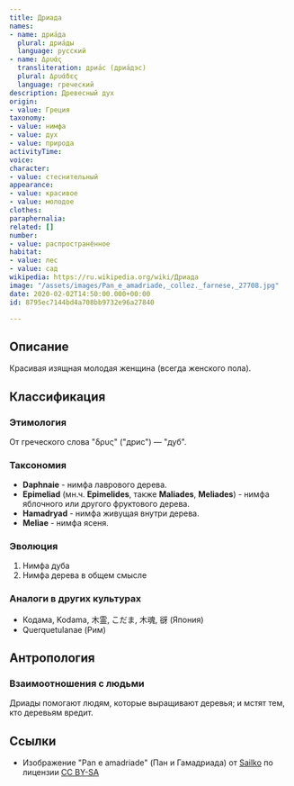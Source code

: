 ```yaml
---
title: Дриада
names:
- name: дриа́да
  plural: дриа́ды
  language: русский
- name: Δρυάς
  transliteration: дриа́с (дриа́дэс)
  plural: Δρυάδες
  language: греческий
description: Древесный дух
origin:
- value: Греция
taxonomy:
- value: нимфа
- value: дух
- value: природа
activityTime:
voice:
character:
- value: стеснительный
appearance:
- value: красивое
- value: молодое
clothes:
paraphernalia:
related: []
number:
- value: распространённое
habitat:
- value: лес
- value: сад
wikipedia: https://ru.wikipedia.org/wiki/Дриада
image: "/assets/images/Pan_e_amadriade,_collez._farnese,_27708.jpg"
date: 2020-02-02T14:50:00.000+00:00
id: 8795ec7144bd4a708bb9732e96a27840

---
```

## Описание

Красивая изящная молодая женщина (всегда женского пола).

## Классификация

### Этимология

От греческого слова "δρυς" ("дрис") — "дуб".

### Таксономия

* **Daphnaie** - нимфа лаврового дерева.
* **Epimeliad** (мн.ч. **Epimelides**, также **Maliades**, **Meliades**) - нимфа яблочного или другого фруктового дерева.
* **Hamadryad** - нимфа живущая внутри дерева.
* **Meliae** - нимфа ясеня.

### Эволюция

1. Нимфа дуба
2. Нимфа дерева в общем смысле

### Аналоги в других культурах

* Кодама, Kodama, 木霊, こだま, 木魂, 谺 (Япония)
* Querquetulanae (Рим)

## Антропология

### Взаимоотношения с людьми

Дриады помогают людям, которые выращивают деревья; и мстят тем, кто деревьям вредит.

## Ссылки

* Изображение "Pan e amadriade" (Пан и Гамадриада) от [Sailko](https://commons.wikimedia.org/wiki/File:Pan_e_amadriade,_collez._farnese,_27708.jpg) по лицензии [CC BY-SA](https://creativecommons.org/licenses/by-sa/3.0)